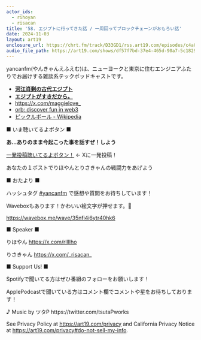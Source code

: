 ```yaml
---
actor_ids:
  - rihoyan
  - risacan
title: '58. エジプトに行ってきた話 / 一周回ってブロックチェーンがおもろい話'
date: 2024-11-03
layout: art19
enclosure_url: https://chrt.fm/track/D33GD1/rss.art19.com/episodes/c4a0c3c7-bc3f-4317-9483-a38572ff971c.mp3?rss_browser=BAhJIg9yc3MtcGFyc2VyBjoGRVQ%3D--42d668516e215326a0c0e36404173d504b339a70
audio_file_path: https://art19.com/shows/df57f7bd-37e4-465d-90a7-5c18294f290b/episodes/c4a0c3c7-bc3f-4317-9483-a38572ff971c/embed
---
```


<p>yancanfm(やんきゃんえふえむ)は、ニューヨークと東京に住むエンジニアふたりでお届けする雑談系テックポッドキャストです。</p><ul><li><a href="https://www.youtube.com/@yukiancientegyp" rel="noopener noreferrer" target="_blank"><strong>河江肖剰の古代エジプト</strong></a></li><li><a href="https://amzn.to/4f6iLMw" rel="noopener noreferrer" target="_blank"><strong>エジプトがすきだから。</strong></a></li><li><a href="https://x.com/maggielove_" rel="noopener noreferrer" target="_blank">https://x.com/maggielove_</a></li><li><a href="https://orb.club/" rel="noopener noreferrer" target="_blank">orb: discover fun in web3</a></li><li><a href="https://ja.wikipedia.org/wiki/%E3%83%94%E3%83%83%E3%82%AF%E3%83%AB%E3%83%9C%E3%83%BC%E3%83%AB" rel="noopener noreferrer" target="_blank">ピックルボール - Wikipedia</a></li></ul><p>■ いま聴いてるよボタン ■</p><p><strong>あ…ありのまま今起こった事を話すぜ！しよう</strong></p><p><a href="https://twitter.com/intent/post?hashtags=yancanfm%20%E8%81%B4%E3%81%84%E3%81%A6%E3%82%8B%E3%82%88%E2%9C%A8" rel="noopener noreferrer" target="_blank">一発投稿聴いてるよボタン！</a> ← Xに一発投稿！</p><p>あなたの１ポストでりほやんとりさきゃんの戦闘力をあげよう</p><p>■ おたより ■</p><p>ハッシュタグ <a href="https://twitter.com/search?q=%E2%81%A0%23yancanfm&amp;src=typed_query&amp;f=live" rel="noopener noreferrer" target="_blank">⁠#yancanfm</a>⁠ で感想や質問をお待ちしています！</p><p>Waveboxもあります！かわいい絵文字が押せます。🥰</p><p><a href="https://wavebox.me/wave/35nfi4i6ytr40hk6" rel="noopener noreferrer" target="_blank">https://wavebox.me/wave/35nfi4i6ytr40hk6</a></p><p>■ Speaker ■</p><p>りほやん <a href="https://x.com/rllllho" rel="noopener noreferrer" target="_blank">⁠https://x.com/rllllho⁠</a></p><p>りさきゃん ⁠<a href="https://x.com/_risacan_" rel="noopener noreferrer" target="_blank">https://x.com/_risacan_⁠</a></p><p>■ Support Us! ■</p><p>Spotifyで聞いてる方はぜひ番組のフォローをお願いします！</p><p>ApplePodcastで聞いている方はコメント欄でコメントや星をお待ちしております！</p><p>♪ Music by ツタP ⁠https://twitter.com/tsutaPworks</p><p>See Privacy Policy at <a href="https://art19.com/privacy" rel="noopener noreferrer" target="_blank">https://art19.com/privacy</a> and California Privacy Notice at <a href="https://art19.com/privacy#do-not-sell-my-info" rel="noopener noreferrer" target="_blank">https://art19.com/privacy#do-not-sell-my-info</a>.</p>
